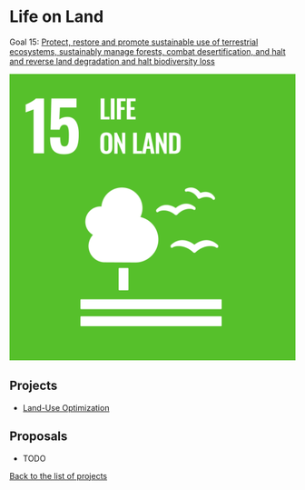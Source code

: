 # Life on Land

Goal 15: [Protect, restore and promote sustainable use of terrestrial ecosystems, sustainably manage forests, combat desertification, and halt and reverse land degradation and halt biodiversity loss](https://sdgs.un.org/goals/goal15)

[![Goal 15](../images/sdgs/E-WEB-Goal-15.png)](https://sdgs.un.org/goals/goal15)

## Projects

- [Land-Use Optimization](../projects/landuse.md)

## Proposals

- TODO

[Back to the list of projects](../README.md)